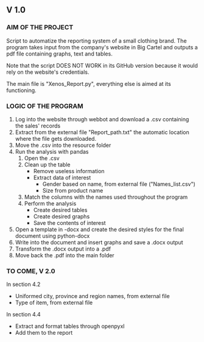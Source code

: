 ## V 1.0

### AIM OF THE PROJECT
Script to automatize the reporting system of a small clothing brand. The program
takes input from the company's website in Big Cartel and outputs a pdf file
containing graphs, text and tables.

Note that the script DOES NOT WORK in its GitHub version because it would rely
on the website's credentials.

The main file is "Xenos_Report.py", everything else is aimed at its functioning.

### LOGIC OF THE PROGRAM
1. Log into the website through webbot and download a .csv containing the sales'
records
1. Extract from the external file "Report_path.txt" the automatic location where
the file gets downloaded.
1. Move the .csv into the resource folder
1. Run the analysis with pandas
    1. Open the .csv
    1. Clean up the table
        - Remove useless information
        - Extract data of interest
            - Gender based on name, from external file ("Names_list.csv")
            - Size from product name
    1. Match the columns with the names used throughout the program
    1. Perform the analysis
        - Create desired tables
        - Create desired graphs
        - Save the contents of interest
1. Open a template in -docx and create the desired styles for the final document
using python-docx
1. Write into the document and insert graphs and save a .docx output
1. Transform the .docx output into a .pdf
1. Move back the .pdf into the main folder

### TO COME, V 2.0
In section 4.2
- Uniformed city, province and region names, from external file
- Type of item, from external file

In section 4.4
- Extract and format tables through openpyxl
- Add them to the report
